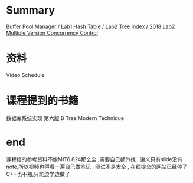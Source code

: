 
# Summary

[Buffer Pool Manager / Lab1]()
[Hash Table / Lab2]()
[Tree Index / 2018 Lab2]()
[Multiple Version Concurrency Control]()

# 资料

Video
Schedule

# 课程提到的书籍

数据库系统实现 第六版
B Tree Modern Technique

# end

课程给的参考资料不像MIT6.824那么全 ,需要自己额外找 , 讲义只有slide没有note,所以视频也得看一遍自己做笔记 , 测试不是太全 , 在线提交的网站已经停了
C++也不熟,只能边学边做了